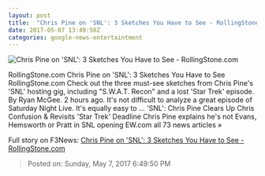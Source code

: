 ```yaml
---
layout: post
title:  "Chris Pine on 'SNL': 3 Sketches You Have to See - RollingStone.com"
date: 2017-05-07 13:49:50Z
categories: google-news-entertaintment
---
```


![Chris Pine on 'SNL': 3 Sketches You Have to See - RollingStone.com](http://img.wennermedia.com/social/cp-930f9fa0-59a9-462d-8fc5-08da4b73ee50.jpg)

RollingStone.com Chris Pine on 'SNL': 3 Sketches You Have to See RollingStone.com Check out the three must-see sketches from Chris Pine's 'SNL' hosting gig, including "S.W.A.T. Recon" and a lost 'Star Trek' episode. By Ryan McGee. 2 hours ago. It's not difficult to analyze a great episode of Saturday Night Live. It's equally easy to ... 'SNL': Chris Pine Clears Up Chris Confusion & Revisits 'Star Trek' Deadline Chris Pine explains he's not Evans, Hemsworth or Pratt in SNL opening EW.com all 73 news articles »


Full story on F3News: [Chris Pine on 'SNL': 3 Sketches You Have to See - RollingStone.com](http://www.f3nws.com/n/pDBPbE)

> Posted on: Sunday, May 7, 2017 6:49:50 PM
